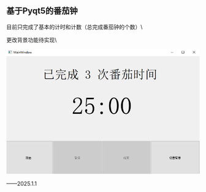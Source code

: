 ## 基于Pyqt5的番茄钟

目前只完成了基本的计时和计数（总完成番茄钟的个数）\

更改背景功能待实现\

![img_demo](./img/img_demo.png)

——2025.1.1
